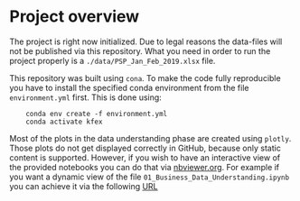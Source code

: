 # Project overview

The project is right now initialized. Due to legal reasons the data-files will not be published via this repository. 
What you need in order to run the project properly is a ```./data/PSP_Jan_Feb_2019.xlsx``` file.

This repository was built using ```cona```. To make the code fully reproducible you have to install the specified conda environment from the file ```environment.yml``` first. 
This is done using:

```console
    conda env create -f environment.yml
    conda activate kfex
```

Most of the plots in the data understanding phase are created using ```plotly```. Those plots do not get displayed correctly in GitHub, because only static content is supported. However, if you wish to have an interactive view of the provided notebooks you can do that via [nbviewer.org](https://nbviewer.org). For example if you want a dynamic view of the file ```01_Business_Data_Understanding.ipynb``` you can achieve it via the following [URL](https://nbviewer.org/github/TNMayer/IU_DLMDSME01/blob/main/01_Business_Data_Understanding.ipynb)